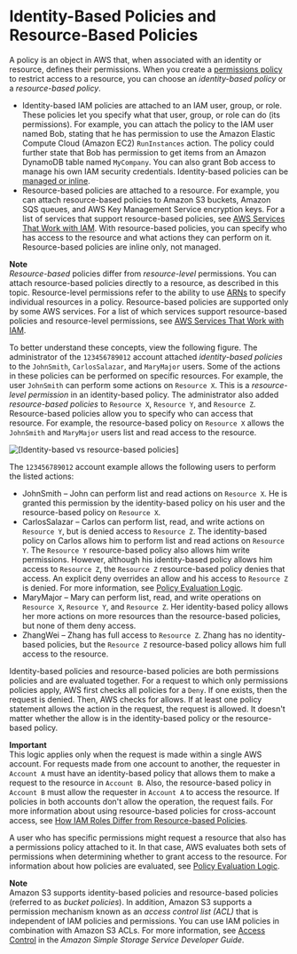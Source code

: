 # Identity\-Based Policies and Resource\-Based Policies<a name="access_policies_identity-vs-resource"></a>

A policy is an object in AWS that, when associated with an identity or resource, defines their permissions\. When you create a [permissions policy](access_policies.md) to restrict access to a resource, you can choose an *identity\-based policy* or a *resource\-based policy*\.
+ Identity\-based IAM policies are attached to an IAM user, group, or role\. These policies let you specify what that user, group, or role can do \(its permissions\)\. For example, you can attach the policy to the IAM user named Bob, stating that he has permission to use the Amazon Elastic Compute Cloud \(Amazon EC2\) `RunInstances` action\. The policy could further state that Bob has permission to get items from an Amazon DynamoDB table named `MyCompany`\. You can also grant Bob access to manage his own IAM security credentials\. Identity\-based policies can be [managed or inline](access_policies_managed-vs-inline.md)\.
+ Resource\-based policies are attached to a resource\. For example, you can attach resource\-based policies to Amazon S3 buckets, Amazon SQS queues, and AWS Key Management Service encryption keys\. For a list of services that support resource\-based policies, see [AWS Services That Work with IAM](reference_aws-services-that-work-with-iam.md)\. With resource\-based policies, you can specify who has access to the resource and what actions they can perform on it\. Resource\-based policies are inline only, not managed\.

**Note**  
*Resource\-based* policies differ from *resource\-level* permissions\. You can attach resource\-based policies directly to a resource, as described in this topic\. Resource\-level permissions refer to the ability to use [ARNs](https://docs.aws.amazon.com/general/latest/gr/aws-arns-and-namespaces.html) to specify individual resources in a policy\. Resource\-based policies are supported only by some AWS services\. For a list of which services support resource\-based policies and resource\-level permissions, see [AWS Services That Work with IAM](reference_aws-services-that-work-with-iam.md)\.

To better understand these concepts, view the following figure\. The administrator of the `123456789012` account attached *identity\-based policies* to the `JohnSmith`, `CarlosSalazar`, and `MaryMajor` users\. Some of the actions in these policies can be performed on specific resources\. For example, the user `JohnSmith` can perform some actions on `Resource X`\. This is a *resource\-level permission* in an identity\-based policy\. The administrator also added *resource\-based policies* to `Resource X`, `Resource Y`, and `Resource Z`\. Resource\-based policies allow you to specify who can access that resource\. For example, the resource\-based policy on `Resource X` allows the `JohnSmith` and `MaryMajor` users list and read access to the resource\.

![\[Identity-based vs resource-based policies\]](http://docs.aws.amazon.com/IAM/latest/UserGuide/images/Types_of_Permissions.diagram.png)

The `123456789012` account example allows the following users to perform the listed actions:
+ JohnSmith – John can perform list and read actions on `Resource X`\. He is granted this permission by the identity\-based policy on his user and the resource\-based policy on `Resource X`\.
+ CarlosSalazar – Carlos can perform list, read, and write actions on `Resource Y`, but is denied access to `Resource Z`\. The identity\-based policy on Carlos allows him to perform list and read actions on `Resource Y`\. The `Resource Y` resource\-based policy also allows him write permissions\. However, although his identity\-based policy allows him access to `Resource Z`, the `Resource Z` resource\-based policy denies that access\. An explicit deny overrides an allow and his access to `Resource Z` is denied\. For more information, see [Policy Evaluation Logic](reference_policies_evaluation-logic.md)\. 
+ MaryMajor – Mary can perform list, read, and write operations on `Resource X`, `Resource Y`, and `Resource Z`\. Her identity\-based policy allows her more actions on more resources than the resource\-based policies, but none of them deny access\.
+ ZhangWei – Zhang has full access to `Resource Z`\. Zhang has no identity\-based policies, but the `Resource Z` resource\-based policy allows him full access to the resource\.

Identity\-based policies and resource\-based policies are both permissions policies and are evaluated together\. For a request to which only permissions policies apply, AWS first checks all policies for a `Deny`\. If one exists, then the request is denied\. Then, AWS checks for allows\. If at least one policy statement allows the action in the request, the request is allowed\. It doesn't matter whether the allow is in the identity\-based policy or the resource\-based policy\.

**Important**  
This logic applies only when the request is made within a single AWS account\. For requests made from one account to another, the requester in `Account A` must have an identity\-based policy that allows them to make a request to the resource in `Account B`\. Also, the resource\-based policy in `Account B` must allow the requester in `Account A` to access the resource\. If policies in both accounts don't allow the operation, the request fails\. For more information about using resource\-based policies for cross\-account access, see [How IAM Roles Differ from Resource\-based Policies](id_roles_compare-resource-policies.md)\.

A user who has specific permissions might request a resource that also has a permissions policy attached to it\. In that case, AWS evaluates both sets of permissions when determining whether to grant access to the resource\. For information about how policies are evaluated, see [Policy Evaluation Logic](reference_policies_evaluation-logic.md)\. 

**Note**  
Amazon S3 supports identity\-based policies and resource\-based policies \(referred to as *bucket policies*\)\. In addition, Amazon S3 supports a permission mechanism known as an *access control list \(ACL\)* that is independent of IAM policies and permissions\. You can use IAM policies in combination with Amazon S3 ACLs\. For more information, see [Access Control](https://docs.aws.amazon.com/AmazonS3/latest/dev/UsingAuthAccess.html) in the *Amazon Simple Storage Service Developer Guide*\. 